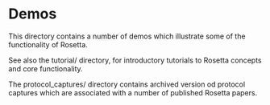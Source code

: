 Demos
=====

This directory contains a number of demos which illustrate some of the functionality of Rosetta.

See also the tutorial/ directory, for introductory tutorials to Rosetta concepts and core functionality.

The protocol_captures/ directory contains archived version od protocol captures which are associated
with a number of published Rosetta papers.

